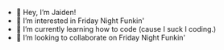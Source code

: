 - 👋 Hey, I’m Jaiden!
- 👀 I’m interested in Friday Night Funkin'
- 🌱 I’m currently learning how to code (cause I suck I coding.)
- 💞️ I’m looking to collaborate on Friday Night Funkin'

<!---
HeyImJaiden/HeyImJaiden is a ✨ special ✨ repository because its `README.md` (this file) appears on your GitHub profile.
You can click the Preview link to take a look at your changes.
--->
